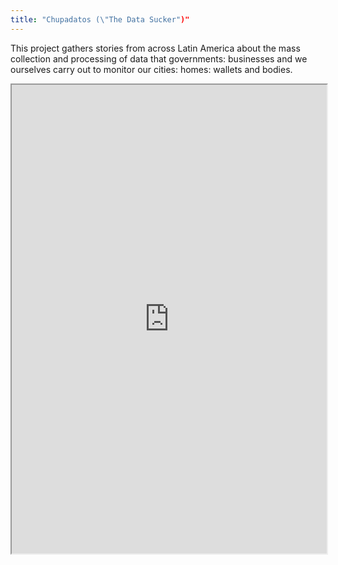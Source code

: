```yaml
---
title: "Chupadatos (\"The Data Sucker")"
---
```


This project gathers stories from across Latin America about the mass collection and processing of data that governments: businesses and we ourselves carry out to monitor our cities: homes: wallets and bodies.

<iframe height="750" width="100%" src="https://ewelton.github.io/ktest/wiki.html#Chupadatos%20(%22The%20Data%20Sucker%22)"></iframe>
